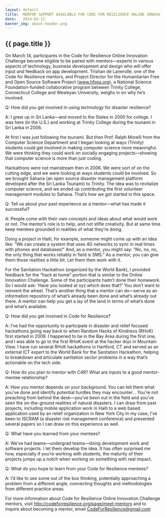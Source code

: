 ```yaml
---
layout: default
title:  MENTOR SUPPORT AVAILABLE FOR CODE FOR RESILIENCE ONLINE INNOVATION CHALLENGE PARTICIPANTS: A Q&A WITH MENTOR TRISHAN DE LANEROLLE 
date:   2014-03-12
banner_img: about-header.png 
---
```


{{ page.title }}
----------------

On March 14, participants in the Code for Resilience Online Innovation Challenge become eligible to be paired with mentors—experts in various aspects of technology, business development and design who will offer input and feedback on app development. Trishan de Lanerolle, one of the Code for Resilience mentors, and Project Director for the Humanitarian Free and Open Source Software Project (www.hfoss.org), a National Science Foundation-funded collaborative program between Trinity College, Connecticut College and Wesleyan University, weighs in on why he’s involved.

<!--more-->

Q:  How did you get involved in using technology for disaster resilience?

A:  I grew up in Sri Lanka—and moved to the States in 2000 for college. I was here (in the U.S.) and working at Trinity College during the tsunami in Sri Lanka in 2006. 

At first I was just following the tsunami. But then Prof. Ralph Morelli from the Computer Science Department and I began looking at ways (Trinity) students could get involved in making computer science more meaningful. We were thinking they could work on socially engaging projects—showing that computer science is more than just coding.

Hackathons were not mainstream then in 2006. We were sort of on the cutting edge, and we were looking at ways students could be involved. So we brought Sahana (an open source disaster management platform developed after the Sri Lanka Tsunami) to Trinity. The idea was to revitalize computer science, and we ended up contributing the first volunteer management modules to Sahana. That’s how we got started in this space.

Q:  Tell us about your past experience as a mentor—what has made it successful?

A:  People come with their own concepts and ideas about what would work or not. The mentor’s role is to help, and not stifle creativity. But at same time keep mentees grounded in realities of what they’re doing.

Doing a project in Haiti, for example, someone might come up with an idea like: “We can create a system that uses 4G networks to sync in real times with phones and databases!” And, as a mentor, you might say: “No, no, no, the only thing that works reliably in field is SMS.” As a mentor, you can give them those realities a little bit. Let them then work with it.

For the Sanitation Hackathon (organized by the World Bank), I provided feedback for the “hack at home” portion that is similar to the Online Innovation Challenge. Some of the participants hadn’t done their homework. So I would ask: ‘Have you looked at xyz which does that?’ You don’t want to reinvent the wheel. That’s another thing that a mentor can do—serve as an information repository of what’s already been done and what’s already out there. A mentor can help you get a lay of the land in terms of what’s done and what’s available.

Q:  How did you get involved in Code for Resilience?

A:  I’ve had the opportunity to participate in disaster and relief focused hackathons going way back to when Random Hacks of Kindness (RHoK) first started in 2009. I happened to be in the Bay Area during the first one, and I was able to go to the first RHoK event at the hacker dojo in Mountain View.   I have run several RHoK hackathons in Hartford, CT and  served as an external ICT expert to the World Bank for the Sanitation Hackathon, helping to breakdown and articulate sanitation sector problems in a way that’s actionable on the tech side.

Q:  How do you plan to mentor with C4R? What are inputs to a good mentor-mentee relationship?

A:  How you mentor depends on your background.  You can tell them what you’ve done and identify potential hurdles they may encounter. . You’re not preaching from behind the desk—you’ve been out in the field and you’ve seen the on-the-ground realities of natural disasters.  I can draw from past projects, including mobile application work in Haiti to a web based application used by an relief organization in New York City In my case, I’ve been to ISCRAM (a disaster risk management conference) and presented several papers so I can draw on this experience as well.  

Q:  What have you learned from your mentees?

A:  We’ve had teams—undergrad teams—doing development work and software projects. I let them develop the idea. It has often surprised me how, especially if you’re working with students, the maturity of their projects jumps up a notch when working on something with real impact.

Q: What do you hope to learn from your Code for Resilience mentees?

A: I’d like to see some out of the box thinking, potentially approaching a problem from a different angle, connecting thoughts and methodologies from different practice areas.

For more information about Code for Resilience Online Innovation Challenge mentors, visit http://codeforresilience.org/page/meet-mentors and to inquire about becoming a mentor, email CodeForResilience@gmail.com

